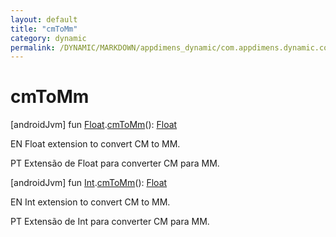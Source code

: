 ```yaml
---
layout: default
title: "cmToMm"
category: dynamic
permalink: /DYNAMIC/MARKDOWN/appdimens_dynamic/com.appdimens.dynamic.compose/-app-dimens-physical-units/cm-to-mm.html
---
```


# cmToMm

[androidJvm]
fun [Float](https://kotlinlang.org/api/core/kotlin-stdlib/kotlin/-float/index.html).[cmToMm](cm-to-mm.md)(): [Float](https://kotlinlang.org/api/core/kotlin-stdlib/kotlin/-float/index.html)

EN Float extension to convert CM to MM.

PT Extensão de Float para converter CM para MM.

[androidJvm]
fun [Int](https://kotlinlang.org/api/core/kotlin-stdlib/kotlin/-int/index.html).[cmToMm](cm-to-mm.md)(): [Float](https://kotlinlang.org/api/core/kotlin-stdlib/kotlin/-float/index.html)

EN Int extension to convert CM to MM.

PT Extensão de Int para converter CM para MM.